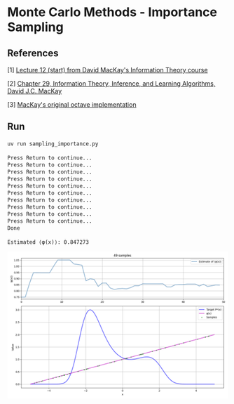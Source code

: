 Monte Carlo Methods - Importance Sampling
=====================

References
----------

[1] [Lecture 12 (start) from David MacKay's Information Theory course](https://videolectures.net/videos/mackay_course_9)

[2] [Chapter 29, Information Theory, Inference, and Learning Algorithms, David J.C. MacKay](https://www.inference.org.uk/mackay/Book.html)

[3] [MacKay's original octave implementation](https://www.inference.org.uk/mackay/itprnn/code/mcmc/)


Run
---

```
uv run sampling_importance.py

Press Return to continue...
Press Return to continue...
Press Return to continue...
Press Return to continue...
Press Return to continue...
Press Return to continue...
Press Return to continue...
Press Return to continue...
Press Return to continue...
Press Return to continue...
Done

Estimated ⟨φ(x)⟩: 0.847273
```

![PNG](https://raw.githubusercontent.com/jesper-olsen/mackay/main/Assets/ImportanceSampling.png)

